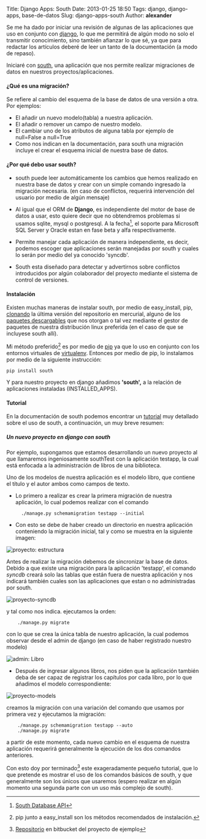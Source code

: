 Title: Django Apps: South
Date: 2013-01-25 18:50
Tags: django, django-apps, base-de-datos
Slug: django-apps-south
Author: __alexander__

Se me ha dado por iniciar una revisión de algunas de las aplicaciones que uso en conjunto con [django][django], lo que me permitirá de algún modo no solo el transmitir conocimiento, sino también afianzar lo que sé, ya que para redactar los artículos deberé de leer un tanto de la documentación (a modo de repaso).

Iniciaré con [south][south], una aplicación que nos permite realizar migraciones de datos en nuestros proyectos/aplicaciones.

#### ¿Qué es una migración?

Se refiere al cambio del esquema de la base de datos de una versión a otra. Por ejemplos:

- El añadir un nuevo modelo(tabla) a nuestra aplicación.
- El añadir o remover un campo de nuestro modelo.
- El cambiar uno de los atributos de alguna tabla por ejemplo de null=False a null=True
- Como nos indican en la documentación, para south una migración incluye el crear el esquema inicial de nuestra base de datos.

#### ¿Por qué debo usar south?

- south puede leer automáticamente los cambios que hemos realizado en nuestra base de datos y crear con un simple comando ingresado la migración necesaria. (en caso de conflictos, requerirá intervención del usuario por medio de algún mensaje)

- Al igual que el ORM  de **Django**, es independiente del motor de base de datos a usar, esto quiere decir que no obtendremos problemas si usamos sqlite, mysql o postgresql. A la fecha[^database-api], el soporte para Microsoft SQL Server y Oracle estan en fase beta y alfa respectivamente.

- Permite manejar cada aplicación de manera independiente, es decir, podemos escoger que aplicaciones serán manejadas por south y cuales lo serán por medio del ya conocido 'syncdb'.

- South esta diseñado para detectar y advertirnos sobre conflictos introducidos por algún colaborador del proyecto mediante el sistema de control de versiones.


#### Instalación

Existen muchas maneras de instalar south, por medio de easy_install, pip, [clonando][south-mercurial] la última versión del repositorio en mercurial, alguno de los [paquetes descargables][south-packages] que nos otorgan o tal vez mediante el gestor de paquetes de nuestra distribución linux preferida (en el caso de que se incluyese south allí).

Mi método preferido[^south-install] es por medio de [pip][pip] ya que lo uso en conjunto con los entornos virtuales de [virtualenv][virtualenv]. Entonces por medio de pip, lo instalamos por medio de la siguiente instrucción:

~~~
pip install south
~~~

Y para nuestro proyecto en django añadimos **'south',** a la relación de aplicaciones instaladas (INSTALLED_APPS).

#### Tutorial

En la documentación de south podemos encontrar un [tutorial][south-tutorial] muy detallado sobre el uso de south, a continuación, un muy breve resumen:

##### Un nuevo proyecto en django con south

Por ejemplo, supongamos que estamos desarrollando un nuevo proyecto al que llamaremos ingeniosamente southTest con la aplicación testapp, la cual está enfocada a la administración de libros de una biblioteca.
    
Uno de los modelos de nuestra aplicación es el modelo libro, que contiene el título y el autor ambos como campos de texto.

- Lo primero a realizar es crear la primera migración de nuestra aplicación, lo cual podemos realizar con el comando
        
        ./manage.py schemamigration testapp --initial

- Con esto se debe de haber creado un directorio en nuestra aplicación conteniendo la migración inicial, tal y como se muestra en la siguiente imagen:

![proyecto: estructura][proyecto-estructura-01]

Antes de realizar la migración debemos de sincronizar la base de datos. Debido a que existe una migración para la aplicación 'testapp', el comando *syncdb* creará solo las tablas que están fuera de nuestra aplicación y nos indicará también cuales son las aplicaciones que estan o no administradas por south.

![proyecto-syncdb][proyecto-syncdb-01]

y tal como nos indica. ejecutamos la orden:

        ./manage.py migrate

con lo que se crea la única tabla de nuestro aplicación, la cual podemos observar desde el admin de django (en caso de haber registrado nuestro modelo)

![admin: Libro][admin-libro-01]

- Después de ingresar algunos libros, nos piden que la aplicación también deba de ser capaz de registrar los capítulos por cada libro, por lo que añadimos el modelo correspondiente:

![proyecto-models][proyecto-models]

creamos la migración con una variación del comando que usamos por primera vez y ejecutamos la migración:

        ./manage.py schemamigration testapp --auto
        ./manage.py migrate

a partir de este momento, cada nuevo cambio en el esquema de nuestra aplicación requerirá generalmente la ejecución de los dos comandos anteriores.

Con esto doy por terminado[^repo] este exageradamente pequeño tutorial, que lo que pretende es mostrar el uso de los comandos básicos de south, y que generalmente son los únicos que usaremos (espero realizar en algún momento una segunda parte con un uso más complejo de south).



[^database-api]: [South Database API][database-api]
[^south-install]: pip junto a easy_install son los métodos recomendados de instalación.
[^repo]: [Repositorio][repo] en bitbucket del proyecto de ejemplo

[django]: https://www.djangoproject.com/
[south]: http://south.aeracode.org/
[database-api]: http://south.readthedocs.org/en/latest/databaseapi.html#database-specific-issues
[south-mercurial]: http://south.readthedocs.org/en/0.7.6/installation.html#using-mercurial
[south-packages]: http://south.readthedocs.org/en/0.7.6/installation.html#using-downloadable-archives
[virtualenv]: http://www.virtualenv.org/en/latest/
[pip]: http://www.pip-installer.org/en/latest/
[south-tutorial]: http://south.readthedocs.org/en/latest/tutorial/index.html#tutorial
[repo]: https://bitbucket.org/__alexander__/test-django-south

[proyecto-estructura-01]: /static/pictures/django-south-02.png 'Estructura del proyecto'
[proyecto-syncdb-01]: /static/pictures/django-south-03.png 'syncdb'
[admin-libro-01]: /static/pictures/django-south-01.png 'admin: libro'
[proyecto-models]: /static/pictures/django-south-04.png 'models.py'